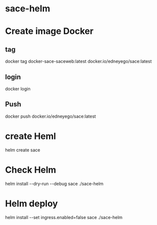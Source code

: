 # sace-helm

# Create image Docker

## tag
docker tag docker-sace-saceweb:latest docker.io/edneyego/sace:latest

## login
docker login

## Push
docker push docker.io/edneyego/sace:latest


# create Heml
helm create sace

# Check Helm
helm install --dry-run --debug  sace ./sace-helm

# Helm deploy 
helm install --set ingress.enabled=false  sace ./sace-helm
